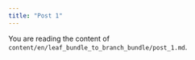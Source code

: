 ```yaml
---
title: "Post 1"
---
```


You are reading the content of `content/en/leaf_bundle_to_branch_bundle/post_1.md`.
